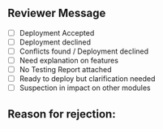 ## Reviewer Message

- [ ] Deployment Accepted
- [ ] Deployment declined
- [ ] Conflicts found / Deployment declined
- [ ] Need explanation on features
- [ ] No Testing Report attached
- [ ] Ready to deploy but clarification needed
- [ ] Suspection in impact on other modules

## Reason for rejection:
  
